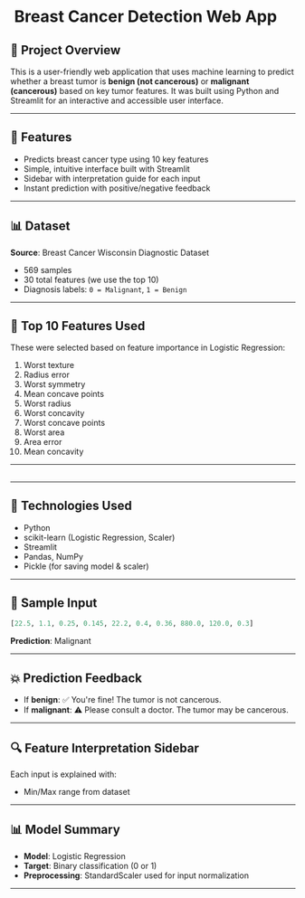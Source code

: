 #  Breast Cancer Detection Web App

## 📁 Project Overview

This is a user-friendly web application that uses machine learning to predict whether a breast tumor is **benign (not cancerous)** or **malignant (cancerous)** based on key tumor features. It was built using Python and Streamlit for an interactive and accessible user interface.

---

## 🚀 Features

* Predicts breast cancer type using 10 key features
* Simple, intuitive interface built with Streamlit
* Sidebar with interpretation guide for each input
* Instant prediction with positive/negative feedback

---

## 📊 Dataset

**Source**: Breast Cancer Wisconsin Diagnostic Dataset

* 569 samples
* 30 total features (we use the top 10)
* Diagnosis labels: `0 = Malignant`, `1 = Benign`

---

## 💪 Top 10 Features Used

These were selected based on feature importance in Logistic Regression:

1. Worst texture
2. Radius error
3. Worst symmetry
4. Mean concave points
5. Worst radius
6. Worst concavity
7. Worst concave points
8. Worst area
9. Area error
10. Mean concavity

---

##

---

## 🚀 Technologies Used

* Python
* scikit-learn (Logistic Regression, Scaler)
* Streamlit
* Pandas, NumPy
* Pickle (for saving model & scaler)

---

## 📃 Sample Input

```python
[22.5, 1.1, 0.25, 0.145, 22.2, 0.4, 0.36, 880.0, 120.0, 0.3]
```

**Prediction**: Malignant

---

## 💥 Prediction Feedback

* If **benign**: ✅ You're fine! The tumor is not cancerous.
* If **malignant**: ⚠️ Please consult a doctor. The tumor may be cancerous.

---

## 🔍 Feature Interpretation Sidebar

Each input is explained with:

* Min/Max range from dataset

---

## 📊 Model Summary

* **Model**: Logistic Regression
* **Target**: Binary classification (0 or 1)
* **Preprocessing**: StandardScaler used for input normalization

---
